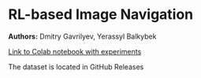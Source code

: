 # RL-based Image Navigation

**Authors:** Dmitry Gavrilyev, Yerassyl Balkybek

[Link to Colab notebook with experiments](https://colab.research.google.com/drive/1P2NzFJJCxzV4MAV_rIiMSJVzRj9T64Yv#scrollTo=I6-JiscyvNBC)

The dataset is located in GitHub Releases
